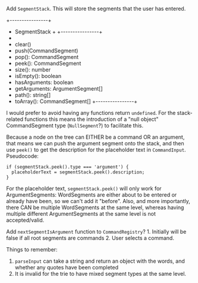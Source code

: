 Add `SegmentStack`. This will store the segments that the user has entered.

+----------------+
+  SegmentStack  +
+----------------+
+
+ clear()
+ push(CommandSegment)
+ pop(): CommandSegment
+ peek(): CommandSegment
+ size(): number
+ isEmpty(): boolean
+ hasArguments: boolean
+ getArguments: ArgumentSegment[]
+ path(): string[]
+ toArray(): CommandSegment[]
+----------------+

I would prefer to avoid having any functions return `undefined`. For the stack-related functions this means the introduction of a "null object" CommandSegment type (`NullSegment`?) to facilitate this.

Because a node on the tree can EITHER be a command OR an argument, that means we can push the argument segment onto the stack, and then use `peek()` to get the description for the placeholder text in `CommandInput`. Pseudocode:
```
if (segmentStack.peek().type === 'argument') {
  placeholderText = segmentStack.peek().description;
}
```

For the placeholder text, `segmentStack.peek()` will only work for ArgumentSegments: WordSegments are either about to be entered or already have been, so we can't add it "before". Also, and more importantly, there CAN be multiple WordSegments at the same level, whereas having multiple different ArgumentSegments at the same level is not accepted/valid.

Add `nextSegmentIsArgument` function to `CommandRegistry`?
    1. Initially will be false if all root segments are commands
    2. User selects a command. 


Things to remember:
1. `parseInput` can take a string and return an object with the words, and whether any quotes have been completed
2. It is invalid for the trie to have mixed segment types at the same level.
